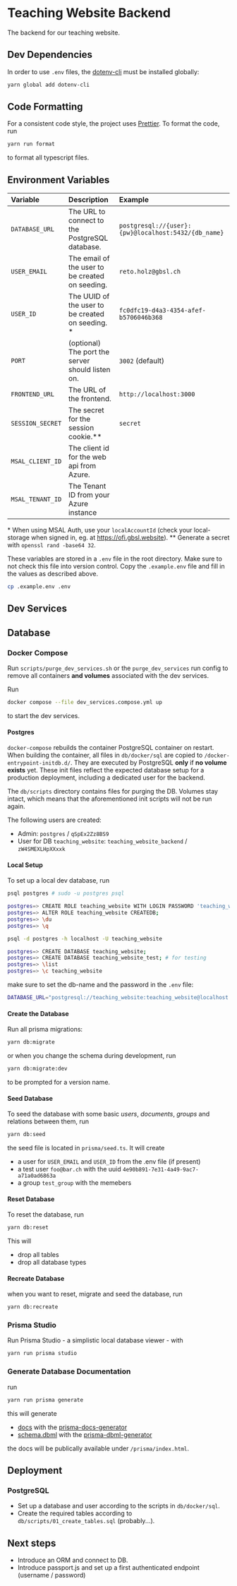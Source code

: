 # Teaching Website Backend
The backend for our teaching website.

## Dev Dependencies

In order to use `.env` files, the [dotenv-cli](https://www.npmjs.com/package/dotenv-cli) must be installed globally:

```bash
yarn global add dotenv-cli
```

## Code Formatting

For a consistent code style, the project uses [Prettier](https://prettier.io/). To format the code, run

```bash
yarn run format
```

to format all typescript files.

## Environment Variables

| Variable         | Description                                       | Example                                             |
|:-----------------|:--------------------------------------------------|:----------------------------------------------------|
| `DATABASE_URL`   | The URL to connect to the PostgreSQL database.    | `postgresql://{user}:{pw}@localhost:5432/{db_name}` |
| `USER_EMAIL`     | The email of the user to be created on seeding.   | `reto.holz@gbsl.ch`                                 |
| `USER_ID`        | The UUID of the user to be created on seeding. \* | `fc0dfc19-d4a3-4354-afef-b5706046b368`              |
| `PORT`           | (optional) The port the server should listen on.  | `3002` (default)                                    |
| `FRONTEND_URL`   | The URL of the frontend.                          | `http://localhost:3000`                             |
| `SESSION_SECRET` | The secret for the session cookie.\*\*            | `secret`                                            |
| `MSAL_CLIENT_ID` | The client id for the web api from Azure.         |                                                     |
| `MSAL_TENANT_ID` | The Tenant ID from your Azure instance            |                                                     |


\* When using MSAL Auth, use your `localAccountId` (check your local-storage when signed in, eg. at https://ofi.gbsl.website).
\*\* Generate a secret with `openssl rand -base64 32`.

These variables are stored in a `.env` file in the root directory. Make sure to not check this file into version control. Copy the `.example.env` file and fill in the values as described above.

```bash
cp .example.env .env
```

## Dev Services

## Database
### Docker Compose

Run `scripts/purge_dev_services.sh` or the `purge_dev_services` run config to remove all containers **and volumes** associated with the dev services.

Run
```bash
docker compose --file dev_services.compose.yml up
```
to start the dev services.

#### Postgres
`docker-compose` rebuilds the container PostgreSQL container on restart. When building the container, all files in `db/docker/sql` are copied to `/docker-entrypoint-initdb.d/`. They are executed by PostgreSQL **only** if **no volume exists** yet. These init files reflect the expected database setup for a production deployment, including a dedicated user for the backend.

The `db/scripts` directory contains files for purging the DB. Volumes stay intact, which means that the aforementioned init scripts will not be run again. 

The following users are created:
- Admin: `postgres` / `qSpEx2Zz8BS9`
- User for DB `teaching_website`: `teaching_website_backend` / `zW4SMEXLHpXXxxk`

#### Local Setup

To set up a local dev database, run

```bash
psql postgres # sudo -u postgres psql

postgres=> CREATE ROLE teaching_website WITH LOGIN PASSWORD 'teaching_website';
postgres=> ALTER ROLE teaching_website CREATEDB;
postgres=> \du
postgres=> \q

psql -d postgres -h localhost -U teaching_website

postgres=> CREATE DATABASE teaching_website;
postgres=> CREATE DATABASE teaching_website_test; # for testing
postgres=> \list
postgres=> \c teaching_website
```

make sure to set the db-name and the password in the `.env` file:

```bash
DATABASE_URL="postgresql://teaching_website:teaching_website@localhost:5432/teaching_website"
```

#### Create the Database

Run all prisma migrations:

```bash
yarn db:migrate
```

or when you change the schema during development, run

```bash
yarn db:migrate:dev
```

to be prompted for a version name.

#### Seed Database

To seed the database with some basic *users*, *documents*, *groups* and relations between them, run

```bash
yarn db:seed
```

the seed file is located in `prisma/seed.ts`. It will create
- a user for `USER_EMAIL` and `USER_ID` from the .env file (if present)
- a test user `foo@bar.ch` with the uuid `4e90b891-7e31-4a49-9ac7-a71a0ad6863a`
- a group `test_group` with the memebers 

#### Reset Database

To reset the database, run

```bash
yarn db:reset
```

This will
- drop all tables
- drop all database types

#### Recreate Database

when you want to reset, migrate and seed the database, run

```bash
yarn db:recreate
```

### Prisma Studio

Run Prisma Studio - a simplistic local database viewer - with

```bash
yarn run prisma studio
```

### Generate Database Documentation

run

```bash
yarn run prisma generate
```

this will generate
- [docs](public/prisma-docs/index.html) with the [prisma-docs-generator](https://github.com/pantharshit00/prisma-docs-generator)
- [schema.dbml](prisma/dbml/schema.dbml) with the [prisma-dbml-generator](https://notiz.dev/blog/prisma-dbml-generator)

the docs will be publically available under `/prisma/index.html`.


## Deployment
### PostgreSQL
- Set up a database and user according to the scripts in `db/docker/sql`.
- Create the required tables according to `db/scripts/01_create_tables.sql` (probably...).

## Next steps
- Introduce an ORM and connect to DB.
- Introduce passport.js and set up a first authenticated endpoint (username / password)
